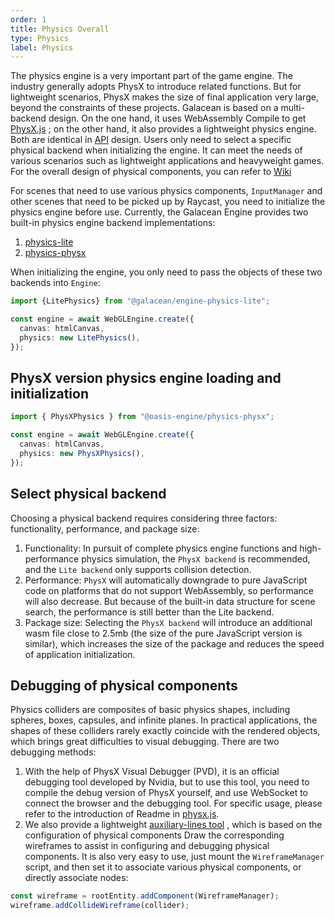 ```yaml
---
order: 1
title: Physics Overall
type: Physics
label: Physics
---
```


The physics engine is a very important part of the game engine. The industry generally adopts PhysX to introduce related
functions. But for lightweight scenarios, PhysX makes the size of final application very large, beyond the constraints
of
these projects. Galacean is based on a multi-backend design. On the one hand, it uses WebAssembly Compile to
get [PhysX.js](https://github.com/galacean/physX.js) ; on the other hand, it also provides a lightweight physics
engine. Both are identical in [API](https://github.com/galacean/engine/tree/main/packages/design/src/physics)
design. Users only need to select a specific physical backend when initializing the engine. It can meet the needs of
various scenarios such as lightweight applications and heavyweight games. For the overall design of physical components,
you can refer to [Wiki](https://github.com/galacean/engine/wiki/Physical-system-design)

For scenes that need to use various physics components, `InputManager` and other scenes that need to be picked up by
Raycast, you need to initialize the physics engine before use. Currently, the Galacean Engine provides two built-in physics
engine backend implementations:

1. [physics-lite](https://github.com/galacean/engine/tree/main/packages/physics-lite)
2. [physics-physx](https://github.com/galacean/engine/tree/main/packages/physics-physx)

When initializing the engine, you only need to pass the objects of these two backends into `Engine`:

```typescript
import {LitePhysics} from "@galacean/engine-physics-lite";

const engine = await WebGLEngine.create({
  canvas: htmlCanvas,
  physics: new LitePhysics(),
});
```

## PhysX version physics engine loading and initialization

```typescript
import { PhysXPhysics } from "@oasis-engine/physics-physx";

const engine = await WebGLEngine.create({
  canvas: htmlCanvas,
  physics: new PhysXPhysics(),
});
```

## Select physical backend

Choosing a physical backend requires considering three factors: functionality, performance, and package size:

1. Functionality: In pursuit of complete physics engine functions and high-performance physics simulation,
   the `PhysX backend`
   is recommended, and the `Lite backend` only supports collision detection.
2. Performance: `PhysX` will automatically downgrade to pure JavaScript code on platforms that do not support
   WebAssembly,
   so performance will also decrease. But because of the built-in data structure for scene search, the performance is
   still better than the Lite backend.
3. Package size: Selecting the `PhysX backend` will introduce an additional wasm file close to 2.5mb (the size of the
   pure
   JavaScript version is similar), which increases the size of the package and reduces the speed of application
   initialization.

## Debugging of physical components

Physics colliders are composites of basic physics shapes, including spheres, boxes, capsules, and infinite planes. In
practical applications, the shapes of these colliders rarely exactly coincide with the rendered objects, which brings
great difficulties to visual debugging.
There are two debugging methods:

1. With the help of PhysX Visual Debugger (PVD), it is an official debugging tool developed by Nvidia, but to use this
   tool, you need to compile the debug version of PhysX yourself, and use WebSocket to connect the browser and the
   debugging tool.
   For specific usage, please refer to the introduction of Readme
   in [physx.js](https://github.com/galacean/physX.js).
2. We also provide a
   lightweight [auxiliary-lines tool](https://github.com/galacean/engine-toolkit/tree/main/packages/auxiliary-lines)
   , which is based on the configuration of physical components Draw the corresponding wireframes to assist in
   configuring and debugging physical components.
   It is also very easy to use, just mount the `WireframeManager` script, and then set it to associate various physical
   components, or directly associate nodes:

```typescript
const wireframe = rootEntity.addComponent(WireframeManager);
wireframe.addCollideWireframe(collider);
````
<playground src="physics-debug-draw.ts"></playground>
